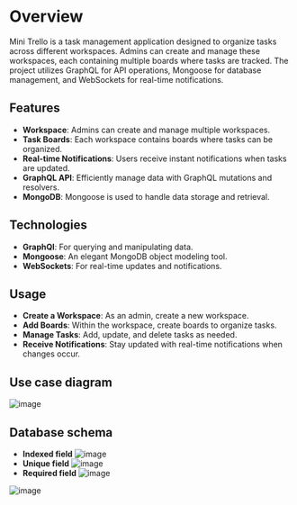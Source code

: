 # Overview
Mini Trello is a task management application designed to organize tasks across different workspaces. Admins can create and manage these workspaces, each containing multiple boards where tasks are tracked. The project utilizes GraphQL for API operations, Mongoose for database management, and WebSockets for real-time notifications.

## Features
- **Workspace**: Admins can create and manage multiple workspaces.
- **Task Boards**: Each workspace contains boards where tasks can be organized.
- **Real-time Notifications**: Users receive instant notifications when tasks are updated.
- **GraphQL API**: Efficiently manage data with GraphQL mutations and resolvers.
- **MongoDB**: Mongoose is used to handle data storage and retrieval.

## Technologies
- **GraphQl**: For querying and manipulating data.
- **Mongoose**: An elegant MongoDB object modeling tool.
- **WebSockets**: For real-time updates and notifications.

## Usage
- **Create a Workspace**: As an admin, create a new workspace.
- **Add Boards**: Within the workspace, create boards to organize tasks.
- **Manage Tasks**: Add, update, and delete tasks as needed.
- **Receive Notifications**: Stay updated with real-time notifications when changes occur.

## Use case diagram
![image](https://github.com/Abdelrahmanradwann/Trello-API-using-graphql/assets/133225811/5c774adf-f8fa-46cf-9bf8-a052ad6af44b)

## Database schema
- **Indexed field**  ![image](https://github.com/Abdelrahmanradwann/Trello-API-using-graphql/assets/133225811/abcb2309-4656-4f25-a5ad-c7924f2ef9a3)
- **Unique field**  ![image](https://github.com/Abdelrahmanradwann/Trello-API-using-graphql/assets/133225811/5a947184-4122-4316-9582-b237731fabec)
- **Required field**  ![image](https://github.com/Abdelrahmanradwann/Trello-API-using-graphql/assets/133225811/c036f235-58af-4ff8-94d1-fffc2c54bab4)

![image](https://github.com/Abdelrahmanradwann/Trello-API-using-graphql/assets/133225811/bc269d48-009e-4cf7-a633-55622d8c7a46)


